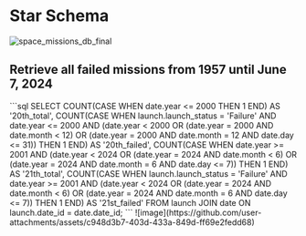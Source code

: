 
<h1>Star Schema</h1> 

![space_missions_db_final](https://github.com/user-attachments/assets/06e97a03-5a92-41cc-802e-b13cc4035b79)

<h2>Retrieve all failed missions from 1957 until June 7, 2024</h2>
```sql
SELECT 
    COUNT(CASE WHEN date.year <= 2000 THEN 1 END) AS '20th_total', 
    COUNT(CASE WHEN launch.launch_status = 'Failure' 
            AND date.year <= 2000 
            AND (date.year < 2000 OR (date.year = 2000 AND date.month < 12) OR (date.year = 2000 AND date.month = 12 AND date.day <= 31)) THEN 1 END) AS '20th_failed',
    COUNT(CASE WHEN date.year >= 2001 AND (date.year < 2024 OR (date.year = 2024 AND date.month < 6) OR (date.year = 2024 AND date.month = 6 AND date.day <= 7))  THEN 1 END) AS '21th_total',
    COUNT(CASE WHEN launch.launch_status = 'Failure' 
            AND date.year >= 2001 
            AND (date.year < 2024 OR (date.year = 2024 AND date.month < 6) OR (date.year = 2024 AND date.month = 6 AND date.day <= 7)) THEN 1 END) AS '21st_failed'
FROM launch JOIN date ON launch.date_id = date.date_id;
```
![image](https://github.com/user-attachments/assets/c948d3b7-403d-433a-849d-ff69e2fedd68)



